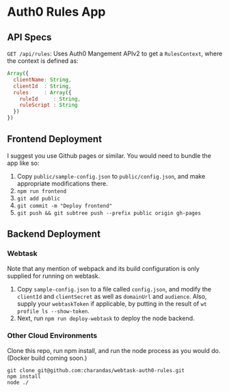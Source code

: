 # Auth0 Rules App

## API Specs

`GET /api/rules`: Uses Auth0 Mangement APIv2 to get a `RulesContext`, where the context is defined as:

```js
Array({
  clientName: String,
  clientId  : String,
  rules     : Array({
    ruleId     : String,
    ruleScript : String
  })
})
```

## Frontend Deployment

I suggest you use Github pages or similar. You would need to bundle the app like so:

1. Copy `public/sample-config.json` to `public/config.json`, and make appropriate modifications there.
2. `npm run frontend`
3. `git add public`
4. `git commit -m "Deploy frontend"`
5. `git push && git subtree push --prefix public origin gh-pages`

## Backend Deployment

### Webtask

Note that any mention of webpack and its build configuration is only supplied for running on webtask.

1. Copy `sample-config.json` to a file called `config.json`, and modify the `clientId` and `clientSecret` as well as `domainUrl` and `audience`. Also, supply your `webtaskToken` if applicable, by putting in the result of `wt profile ls --show-token`.
2. Next, run `npm run deploy-webtask` to deploy the node backend.

### Other Cloud Environments

Clone this repo, run npm install, and run the node process as you would do. (Docker build coming soon.)

```
git clone git@github.com:charandas/webtask-auth0-rules.git
npm install
node ./
```
